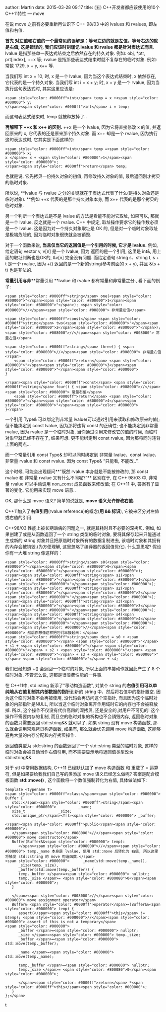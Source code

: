 author: Martin
date: 2015-03-28 09:17
title: (五) C++开发者都应该使用的10个C++11特性 — move

在说 move 之前有必要重新再认识下 C++ 98/03 中的 lvalues 和 rvalues, 即左值和右值.

**首先
对左值和右值的一个最常见的误解是：等号左边的就是左值，等号右边的就是右值;
这是错误的, 我们应该时刻谨记 lvalue 和 rvalue 都是针对表达式而言.**
lvalue 是指那些单一表达式结束之后依然存在的持久对象. 例如: obj, *ptr, prt[index], ++x 等;
rvalue 是指那些表达式结束时就不复存在的临时对象. 例如: 常数 1729, x + y, x++ 等.

当我们写 int x = 10; 时, x 是一个 lvalue, 因为当这个表达式结束时, x 依然存在, 它代表的是一个持久对象.
当我们写 int i = x + y; 时, x + y 是一个 rvalue, 因为当执行这句表达式时, 其实这里应该是:


    <span style="color: #0000ff">int</span> temp = x +<span style="color: #000000"> y;
    </span><span style="color: #0000ff">int</span> i = temp;




而这句表达式结束时, temp 就被释放掉了..




**再解释下 ++x 和 x++ 的区别.**
++x 是一个 lvalue, 因为它将直接修改 x 的值, 并返回原来的 x, 它代表的还是原来那个持久对象.
而 x++ 却是一个 rvalue, 因为执行这句表达式时, 它其实是下面这样的:



    <span style="color: #0000ff">int</span> temp =<span style="color: #000000"> x;
    x </span>= x + <span style="color: #800080">1</span><span style="color: #000000">;
    </span><span style="color: #0000ff">return</span> temp;




也就是说, 它先拷贝一份持久对象的初值, 再修改持久对象的值, 最后返回刚才拷贝的临时对象.




所以说, **lvalue 与 rvalue 之分的关键就在于表达式代表了什么(是持久对象还是临时对象).
**例如 ++x 代表的是那个持久对象本身, 而 x++ 代表的是那个拷贝的临时对象.




另一个判断一个表达式是不是 lvalue 的方法是看能不能对它取址, 如果可以, 那就是一个 lvalue, 反之就是一个 rvalue.
C++ 中规定, 取址操作要求它的操作数必须是一个 lvalue.
这是因为对一个持久对象取址是 OK 的, 但是对一个临时对象取址是极端危险的, 因为临时对象很快就会被销毁.




对于一个函数来说, **当且仅当它的返回值是一个引用的时候, 它才是 lvalue.**
例如, 给定语句 vector<int> v, v[n] 是一个 lvalue, 因为 []() 返回的是一个引用, 这里是 int&, 用上面的取址判断也是OK的, &v[n] 完全没有问题.
而给定语句 string s、string t, s + t 是一个 rvalue, 因为 +() 返回的是一个新的string(参考前面的 x + y), 并且 &(s + t) 也是非法的.




**常量引用与**非**常量引用
**lvalue 和 rvalue 都有常量和非常量之分., 看下面的例子:



    <span style="color: #0000ff">string</span> one(<span style="color: #800000">"</span><span style="color: #800000">1</span><span style="color: #800000">"</span>); <span style="color: #008000">//</span><span style="color: #008000"> 非常量左值</span>

    <span style="color: #0000ff">const</span> <span style="color: #0000ff">string</span> two(<span style="color: #800000">"</span><span style="color: #800000">2</span><span style="color: #800000">"</span>); <span style="color: #008000">//</span><span style="color: #008000"> 常量左值</span>

    <span style="color: #0000ff">string</span> three() { <span style="color: #008000">//</span><span style="color: #008000"> 非常量右值</span>
        <span style="color: #0000ff">return</span> <span style="color: #800000">"</span><span style="color: #800000">3</span><span style="color: #800000">"</span><span style="color: #000000">
    }

    </span><span style="color: #0000ff">const</span> <span style="color: #0000ff">string</span> four() { <span style="color: #008000">//</span><span style="color: #008000"> 常量右值</span>
        <span style="color: #0000ff">return</span> <span style="color: #800000">"</span><span style="color: #800000">4</span><span style="color: #800000">"</span><span style="color: #000000">
    }</span>







一个引用 Type& 可以绑定到非常量 lvalue(可以通过引用来读取和修改原来的值);
但不能绑定到 const lvalue, 因为那将违背 const 的正确性;
也不能绑定到非常量 rvalue, 因为 rvalue 是一个临时对象, 当你通过引用来修改它的值的时候, 而临时对象早就已经不存在了, 结果可想.
更不能绑定到 const rvalue, 因为那将同时违背上面的两点…




而一个常量引用 const Type& 却可以同时绑定到 非常量 lvalue、const lvalue、非常量 rvalue 和 const rvalue. 因为 const Type& “只能看, 不能改..”.




这个时候, 可能会出现疑问**”既然 rvalue 本身就是不能被修改的, 那 const rvalue 和 非常量 rvalue 又有什么不同呢?”**
区别在于, 在 C++ 98/03 中, 非常量 rvalue 可以手动调用 non_const 成员函数来修改值; 在 C++11 中, 答案有了显著的变化, 它能用来实现 move 语意..




OK, 那什么是 mvoe 语义? 简单的说就是, **move 语义允许修改右值.**




C++11加入了**右值引用**(rvalue reference)的概念(**用 && 标识**), 它被来区分对左值或右值的引用.




C++98/03 性能上被长期诟病的问题之一, 就是其耗时且不必要的深拷贝.
例如, 如果创建了或是从函数返回了一个 string 类型的临时对象, 要将其保存起来只能通过生成新的 string 对象并且把原临时对象所有的数据复制进去, 该临时对象和其拥有的內存会被销毁.(为方便理解, 这里忽略了编译器的返回值优化).
什么意思呢? 假设你有一大堆 string 像这样的：



    <span style="color: #0000ff">string</span> s0(<span style="color: #800000">"</span><span style="color: #800000">0</span><span style="color: #800000">"</span><span style="color: #000000">);
    </span><span style="color: #0000ff">string</span> s1(<span style="color: #800000">"</span><span style="color: #800000">1</span><span style="color: #800000">"</span><span style="color: #000000">);
    </span><span style="color: #0000ff">string</span> s2(<span style="color: #800000">"</span><span style="color: #800000">2</span><span style="color: #800000">"</span><span style="color: #000000">);
    </span><span style="color: #0000ff">string</span> s3(<span style="color: #800000">"</span><span style="color: #800000">3</span><span style="color: #800000">"</span><span style="color: #000000">);
    </span><span style="color: #0000ff">string</span> s4(<span style="color: #800000">"</span><span style="color: #800000">4</span><span style="color: #800000">"</span><span style="color: #000000">);
    </span><span style="color: #008000">//</span><span style="color: #008000"> 然后你想像这样把它们串接起来：</span>
    <span style="color: #0000ff">string</span> dest = s0 + <span style="color: #800000">"</span> <span style="color: #800000">"</span> + s1 + <span style="color: #800000">"</span> <span style="color: #800000">"</span> + s2 + <span style="color: #800000">"</span> <span style="color: #800000">"</span> + s3 + <span style="color: #800000">"</span> <span style="color: #800000">"</span> + s4;




我们已经知道 +() 会返回一个临时的对象, 所以上面的串接动作就因此产生了 8 个临时对象. 不管怎么说, 这都是很浪费性能的一件事.




在 C++11中, std::sting 新添了"移动构造函数", 对某个 string 的**右值引用可以单纯地从右值复制其内部数据的指针**到新的 string 中，然后将右值中的指针置空.
因为这个临时对象不会再被使用, 没代码会再访问这个空指针, 而且因为这个临时对象的内部指针是NULL, 所以当这个临时对象离开作用域时它的内存也不会被释放掉.
所以, 这个操作不仅没有代价高昂的深拷贝, 还是安全的,对用户不可见的!
这个操作不需要内存的复制, 而且空的临时对象的析构也不会销毁内存, 返回临时对象的函数只需要返回 std::string&& 就可以了. 如果 string 没有 move 构造函数, 那么就会调用常规拷贝构造函数, 如果有, 那么就会优先调用 move 构造函数, 这能够避免大量的内存分配和内存拷贝操作.




返回值类型为 std::string 的函数返回了一个 std::string 类型的临时对象, 这样的临时对象会被自动当作右值引用, 而不需要显示地将返回值类型改为 std::string&&.




对于 stl 中常用数据结构, C++11 已经默认加了 move 构造函数 和 重载了 = 运算符, 但是如果要给我我们自己写的类添加 move 语义已经怎么做呢?
答案是配合模板函数 **std::move<T>()** , 这个函数将一个数值强制转化为右值, 具体做法如下:


    template <typename T>
    <span style="color: #0000ff">class</span><span style="color: #000000"> Buffer {
       std::</span><span style="color: #0000ff">string</span><span style="color: #000000">          _name;
       size_t               _size;
       std::unique_ptr</span><T[]><span style="color: #000000"> _buffer;

    </span><span style="color: #0000ff">public</span><span style="color: #000000">:
       </span><span style="color: #008000">//</span><span style="color: #008000"> move constructor</span>
       Buffer(Buffer&&<span style="color: #000000"> temp):
          </span><span style="color: #008000">//</span><span style="color: #008000"> temp._name 本身是 lvalue, 使用 std::move 后转化为 右值, 所以这里将触发 std::string 的 move 构造函数.</span>
    <span style="color: #000000">      _name(std::move(temp._name)),
          _size(temp._size),
          _buffer(std::move(temp._buffer)) {
          temp._buffer </span>=<span style="color: #000000"> nullptr;
          temp._size </span>= <span style="color: #800080">0</span><span style="color: #000000">;
       }

       </span><span style="color: #008000">//</span><span style="color: #008000"> move assignment operator</span>
       Buffer& <span style="color: #0000ff">operator</span>=(Buffer&&<span style="color: #000000"> temp) {
          assert(</span><span style="color: #0000ff">this</span> != &temp); <span style="color: #008000">//</span><span style="color: #008000"> assert if this is not a temporary</span>
    <span style="color: #000000">
          _buffer </span>=<span style="color: #000000"> nullptr;
          _size </span>=<span style="color: #000000"> temp._size;
          _buffer </span>=<span style="color: #000000"> std::move(temp._buffer);

          _name </span>=<span style="color: #000000"> std::move(temp._name);

          temp._buffer </span>=<span style="color: #000000"> nullptr;
          temp._size </span>= <span style="color: #800080">0</span><span style="color: #000000">;

          </span><span style="color: #0000ff">return</span> *<span style="color: #0000ff">this</span><span style="color: #000000">;
       }
    };</span>
 t 
